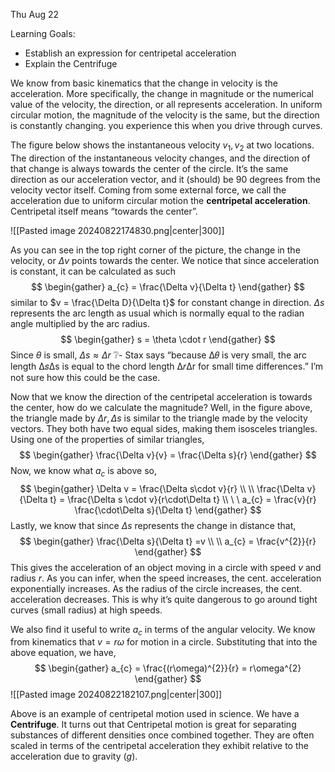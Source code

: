 Thu Aug 22

Learning Goals: 
- Establish an expression for centripetal acceleration
- Explain the Centrifuge


We know from basic kinematics that the change in velocity is the acceleration. More specifically, the change in magnitude or the numerical value of the velocity, the direction, or all represents acceleration. In uniform circular motion, the magnitude of the velocity is the same, but the direction is constantly changing. you experience this when you drive through curves. 

The figure below shows the instantaneous velocity $v_{1},v_{2}$ at two locations. The direction of the instantaneous velocity changes, and the direction of that change is always towards the center of the circle. It’s the same direction as our acceleration vector, and it (should) be 90 degrees from the velocity vector itself. Coming from some external force, we call the acceleration due to uniform circular motion the **centripetal acceleration**. Centripetal itself means “towards the center”.

![[Pasted image 20240822174830.png|center|300]]

As you can see in the top right corner of the picture, the change in the velocity, or $\Delta v$ points towards the center. We notice that since acceleration is constant, it can be calculated as such
$$
\begin{gather}
a_{c} = \frac{\Delta v}{\Delta t}
\end{gather}
$$
similar to $v = \frac{\Delta D}{\Delta t}$ for constant change in direction. $\Delta s$ represents the arc length as usual which is normally equal to the radian angle multiplied by the arc radius. 
$$
\begin{gather}
s = \theta \cdot r
\end{gather}
$$
Since $\theta$ is small, $\Delta s \approx\Delta r$
❔- Stax says “because Δ𝜃 is very small, the arc length Δ𝑠Δs is equal to the chord length Δ𝑟Δr for small time differences.” I’m not sure how this could be the case.

Now that we know the direction of the centripetal acceleration is towards the center, how do we calculate the magnitude? Well, in the figure above, the triangle made by $\Delta r,\Delta s$ is similar to the triangle made by the velocity vectors. They both have two equal sides, making them isosceles triangles. Using one of the properties of similar triangles, 
$$
\begin{gather}
\frac{\Delta v}{v} = \frac{\Delta s}{r}
\end{gather}
$$
Now, we know what $a_{c}$ is above so, 
$$
\begin{gather}
\Delta v = \frac{\Delta s\cdot v}{r} \\ \\ 
\frac{\Delta v}{\Delta t} = \frac{\Delta s \cdot v}{r\cdot\Delta t} \\ \ \
a_{c} = \frac{v}{r} \frac{\cdot\Delta s}{\Delta t}
\end{gather}
$$
Lastly, we know that since $\Delta s$ represents the change in distance that, 
$$
\begin{gather}
\frac{\Delta s}{\Delta t} =v \\ \\
a_{c} = \frac{v^{2}}{r}
\end{gather}
$$
This gives the acceleration of an object moving in a circle with speed $v$ and radius $r$. As you can infer, when the speed increases, the cent. acceleration exponentially increases. As the radius of the circle increases, the cent. acceleration decreases. This is why it’s quite dangerous to go around tight curves (small radius) at high speeds. 

We also find it useful to write $a_{c}$ in terms of the angular velocity. We know from kinematics that $v=r\omega$ for motion in a circle. Substituting that into the above equation, we have, 
$$
\begin{gather}
a_{c} = \frac{(r\omega)^{2}}{r} = r\omega^{2}
\end{gather}
$$
![[Pasted image 20240822182107.png|center|300]]

Above is an example of centripetal motion used in science. We have a **Centrifuge**. It turns out that Centripetal motion is great for separating substances of different densities once combined together. They are often scaled in terms of the centripetal acceleration they exhibit relative to the acceleration due to gravity ($g$). 
 